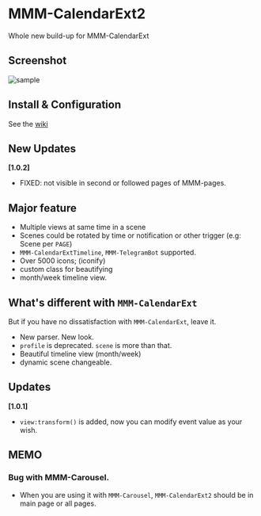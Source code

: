 # MMM-CalendarExt2
Whole new build-up for MMM-CalendarExt

## Screenshot
![sample](https://raw.githubusercontent.com/eouia/MMM-CalendarExt2/master/screenshot/screenshot.png)

## Install & Configuration
See the [wiki](https://github.com/eouia/MMM-CalendarExt2/wiki)

## New Updates
**[1.0.2]**
- FIXED: not visible in second or followed pages of MMM-pages.

## Major feature
- Multiple views at same time in a scene
- Scenes could be rotated by time or notification or other trigger (e.g: Scene per `PAGE`)
- `MMM-CalendarExtTimeline`, `MMM-TelegramBot` supported.
- Over 5000 icons; (iconify)
- custom class for beautifying
- month/week timeline view.


## What's different with `MMM-CalendarExt`
But if you have no dissatisfaction with `MMM-CalendarExt`, leave it.
- New parser. New look.
- `profile` is deprecated. `scene` is more than that.
- Beautiful timeline view (month/week)
- dynamic scene changeable.

## Updates
**[1.0.1]**
- `view:transform()` is added, now you can modify event value as your wish.


## MEMO
### Bug with MMM-Carousel.
- When you are using it with `MMM-Carousel`, `MMM-CalendarExt2` should be in main page or all pages.
